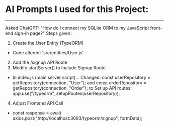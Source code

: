 # AI Prompts I used for this Project:
____________________________________________________________

Asked ChatGPT: "How do I connect my SQLite ORM to my JavaScript front-end sign-in page?"
Steps given:
1. Create the User Entity (TypeORM)
- Code altered: 'src/entities/User.js'
2. Add the /signup API Route
3. Modify startServer() to Include Signup Route
- In index.js (main server script)... Changed: const userRepository = getRepository(connection, "User"); and const orderRepository = getRepository(connection, "Order"); to Set up API routes: app.use("/typeorm", setupRoutes(userRepository));
4. Adjust Frontend API Call
- const response = await axios.post("http://localhost:3093/typeorm/signup", formData);
